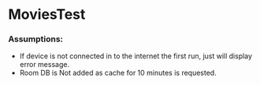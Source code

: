 # MoviesTest

### Assumptions:
- If device is not connected in to the internet the first run, just will display error message.
- Room DB is Not added as cache for 10 minutes is requested.


